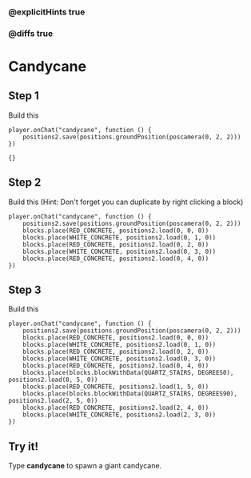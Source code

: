 ### @explicitHints true

### @diffs true

# Candycane

## Step 1

Build this 

```blocks
player.onChat("candycane", function () {
    positions2.save(positions.groundPosition(poscamera(0, 2, 2)))
})
```

```template
{}
```

## Step 2

Build this (Hint: Don't forget you can duplicate by right clicking a block)

```blocks
player.onChat("candycane", function () {
    positions2.save(positions.groundPosition(poscamera(0, 2, 2)))
    blocks.place(RED_CONCRETE, positions2.load(0, 0, 0))
    blocks.place(WHITE_CONCRETE, positions2.load(0, 1, 0))
    blocks.place(RED_CONCRETE, positions2.load(0, 2, 0))
    blocks.place(WHITE_CONCRETE, positions2.load(0, 3, 0))
    blocks.place(RED_CONCRETE, positions2.load(0, 4, 0))
})
```

## Step 3

Build this

```blocks
player.onChat("candycane", function () {
    positions2.save(positions.groundPosition(poscamera(0, 2, 2)))
    blocks.place(RED_CONCRETE, positions2.load(0, 0, 0))
    blocks.place(WHITE_CONCRETE, positions2.load(0, 1, 0))
    blocks.place(RED_CONCRETE, positions2.load(0, 2, 0))
    blocks.place(WHITE_CONCRETE, positions2.load(0, 3, 0))
    blocks.place(RED_CONCRETE, positions2.load(0, 4, 0))
    blocks.place(blocks.blockWithData(QUARTZ_STAIRS, DEGREES0), positions2.load(0, 5, 0))
    blocks.place(RED_CONCRETE, positions2.load(1, 5, 0))
    blocks.place(blocks.blockWithData(QUARTZ_STAIRS, DEGREES90), positions2.load(2, 5, 0))
    blocks.place(RED_CONCRETE, positions2.load(2, 4, 0))
    blocks.place(WHITE_CONCRETE, positions2.load(2, 3, 0))
})
```

## Try it!

Type **candycane** to spawn a giant candycane.